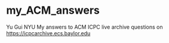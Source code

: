 # my_ACM_answers
Yu Gui
NYU
My answers to ACM ICPC live archive questions on https://icpcarchive.ecs.baylor.edu
